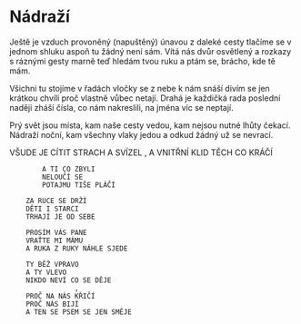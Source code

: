 # Nádraží

Ještě je vzduch provoněný (napuštěný) 
únavou z daleké cesty
tlačíme se v jednom shluku
aspoň tu žádný není sám.
Vítá nás dvůr osvětlený
a rozkazy s ráznými gesty
marně teď hledám tvou ruku
a ptám se, brácho, kde tě mám.

Všichni tu stojíme v řadách
vločky se z nebe k nám snáší
divím se jen krátkou chvíli
proč vlastně vůbec netají.
Drahá je každičká rada
poslední naději zháší
čísla, co nám nakreslili,
na jména víc se neptají.

Prý svět jsou místa, kam naše cesty vedou,
kam nejsou nutné lhůty čekací.
Nádraží noční, kam všechny vlaky jedou
a odkud žádný už se nevrací.





VŠUDE JE CÍTIT
		STRACH A SVÍZEL ,
		A VNITŘNÍ KLID TĚCH CO KRÁČÍ

			A TI CO ZBYLI
			NELOUČÍ SE
			POTAJMU TIŠE PLÁČÍ

		ZA RUCE SE DRŽÍ
		DĚTI I STARCI
		TRHAJÍ JE OD SEBE

		PROSÍM VÁS PANE
		VRAŤTE MI MÁMU
		A RUKA Z RUKY NÁHLE SJEDE

		TY BĚŽ VPRAVO
		A TY VLEVO
		NIKDO NEVÍ CO SE DĚJE
					,
		PROČ NA NÁS KŘIČÍ
		PROČ NÁS BIJÍ
		A TEN SE PSEM SE JEN SMĚJE
